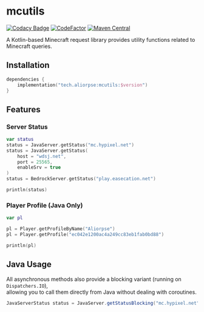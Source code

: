 # mcutils

[![Codacy Badge](https://app.codacy.com/project/badge/Grade/d83f9fcc077b448f9ce2a40865b17343)](https://app.codacy.com/gh/Aliorpse/kotlin-mcutils/dashboard?utm_source=gh&utm_medium=referral&utm_content=&utm_campaign=Badge_grade)
[![CodeFactor](https://www.codefactor.io/repository/github/aliorpse/kotlin-mcutils/badge/main)](https://www.codefactor.io/repository/github/aliorpse/kotlin-mcutils/overview/main)
[![Maven Central](https://maven-badges.sml.io/sonatype-central/tech.aliorpse/mcutils/badge.svg)](https://central.sonatype.com/artifact/tech.aliorpse/mcutils)

A Kotlin-based Minecraft request library provides utility functions related to Minecraft queries.

## Installation

```kotlin
dependencies {
    implementation("tech.aliorpse:mcutils:$version")
}
```

## Features

### Server Status
```kotlin
var status
status = JavaServer.getStatus("mc.hypixel.net")
status = JavaServer.getStatus(
    host = "wdsj.net",
    port = 25565,
    enableSrv = true
)
status = BedrockServer.getStatus("play.easecation.net")

println(status)
```

### Player Profile (Java Only)

```kotlin
var pl

pl = Player.getProfileByName("Aliorpse")
pl = Player.getProfile("ec042e1200ac4a249cc83eb1fab0bd88")

println(pl)
```

## Java Usage

All asynchronous methods also provide a blocking variant (running on `Dispatchers.IO`),  
allowing you to call them directly from Java without dealing with coroutines.

```java
JavaServerStatus status = JavaServer.getStatusBlocking("mc.hypixel.net");
```
